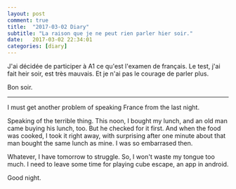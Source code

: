 ```yaml
---
layout: post
comment: true
title:  "2017-03-02 Diary"
subtitle: "La raison que je ne peut rien parler hier soir."
date:   2017-03-02 22:34:01
categories: [diary]
---
```


J'ai décidée de participer à A1 ce qu'est l'examen de français. Le test, j'ai fait heir soir, est très mauvais. Et je n'ai pas le courage de parler plus.

Bon soir.

---

I must get another problem of speaking France from the last night.

Speaking of the terrible thing. This noon, I bought my lunch, and an old man came buying his lunch, too. But he checked for it first. And when the food was cooked, I took it right away, with surprising after one minute about that man bought the same lunch as mine. I was so embarrased then.

Whatever, I have tomorrow to struggle. So, I won't waste my tongue too much. I need to leave some time for playing cube escape, an app in android.

Good night.